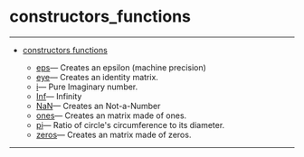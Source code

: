 <!DOCTYPE html PUBLIC "-//W3C//DTD XHTML 1.0 Strict//EN"
"http://www.w3.org/TR/xhtml1/DTD/xhtml1-strict.dtd">
<head>
<html xmlns = "http://www.w3.org/1999/xhtml">
<meta name="generator" content=
"HTML Generated by Nelson"/>
<title>constructors_functions</title>
</head>

<body>
<body>
<h1 class = "refname">constructors_functions</h1>
<hr/>

<div>
<ul>
<li><a href = "chapter_constructors_functions.md" class = "chapter">constructors functions</a></li>
<ul class = "list-chapter">
<li><a href = eps.md class = "refentry">eps</a>&mdash; <span class = "refentry-description">Creates an epsilon (machine precision)</span></li>
<li><a href = eye.md class = "refentry">eye</a>&mdash; <span class = "refentry-description">Creates an identity matrix.</span></li>
<li><a href = i.md class = "refentry">i</a>&mdash; <span class = "refentry-description">Pure Imaginary number.</span></li>
<li><a href = Inf.md class = "refentry">Inf</a>&mdash; <span class = "refentry-description">Infinity</span></li>
<li><a href = NaN.md class = "refentry">NaN</a>&mdash; <span class = "refentry-description">Creates an Not-a-Number</span></li>
<li><a href = ones.md class = "refentry">ones</a>&mdash; <span class = "refentry-description">Creates an matrix made of ones.</span></li>
<li><a href = pi.md class = "refentry">pi</a>&mdash; <span class = "refentry-description">Ratio of circle's circumference to its diameter.</span></li>
<li><a href = zeros.md class = "refentry">zeros</a>&mdash; <span class = "refentry-description">Creates an matrix made of zeros.</span></li>
</ul>
</ul>
</div>
<hr/>

</body>
</html>

